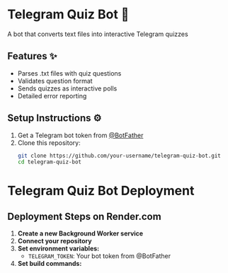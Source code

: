 # Telegram Quiz Bot 🤖

A bot that converts text files into interactive Telegram quizzes

## Features ✨
- Parses .txt files with quiz questions
- Validates question format
- Sends quizzes as interactive polls
- Detailed error reporting

## Setup Instructions ⚙️

1. Get a Telegram bot token from [@BotFather](https://t.me/BotFather)
2. Clone this repository:
   ```bash
   git clone https://github.com/your-username/telegram-quiz-bot.git
   cd telegram-quiz-bot
# Telegram Quiz Bot Deployment

## Deployment Steps on Render.com

1. **Create a new Background Worker service**
2. **Connect your repository**
3. **Set environment variables:**
   - `TELEGRAM_TOKEN`: Your bot token from @BotFather
4. **Set build commands:**
